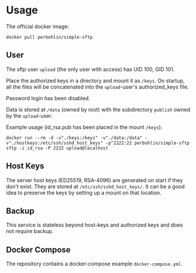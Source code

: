 Usage
=====

The official docker image:

```console
docker pull perbohlin/simple-sftp
```

User
----

The sftp user `upload` (the only user with access) has UID 100, GID 101.

Place the authorized keys in a directory and mount it as `/keys`. On startup, all
the files will be concatenated into the `upload`-user's authorized_keys file.

Password login has been disabled.

Data is stored at `/data` (owned by root) with the subdirectory `publish`
owned by the `upload`-user.

Example usage (id_rsa.pub has been placed in the mount `/keys`):

```console
docker run --rm -d -v"./keys:/keys" -v"./data:/data" -v"./hostkeys:/etc/ssh/sshd_host_keys" -p"2222:22 perbohlin/simple-sftp
sftp -i id_rsa -P 2222 upload@localhost
```

Host Keys
---------

The server host keys (ED25519, RSA-4096) are generated on start if they don't exist.
They are stored at `/etc/ssh/sshd_host_keys/`. It can be a good idea to preserve
the keys by setting up a mount on that location.

Backup
------

This service is stateless beyond host-keys and authorized keys and does not require backup.

Docker Compose
--------------

The repository contains a docker-compose example `docker-compose.yml`.
